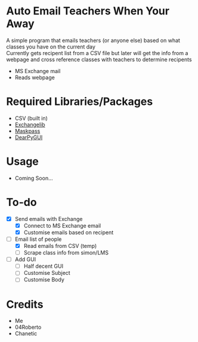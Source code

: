 # Auto Email Teachers When Your Away
A simple program that emails teachers (or anyone else) based on what classes you have on the current day  
Currently gets recipent list from a CSV file but later will get the info from a webpage and cross reference classes with teachers to determine recipents  
- MS Exchange mail
- Reads webpage

# Required Libraries/Packages
- CSV (built in)
- [Exchangelib](https://pypi.org/project/exchangelib/)
- [Maskpass](https://pypi.org/project/maskpass/)
- [DearPyGUI](https://pypi.org/project/dearpygui/)

# Usage
- Coming Soon...

# To-do
- [x] Send emails with Exchange
  - [x] Connect to MS Exchange email
  - [x] Customise emails based on recipent
- [ ] Email list of people
  - [x] Read emails from CSV (temp)
  - [ ] Scrape class info from simon/LMS
- [ ] Add GUI
  - [ ] Half decent GUI
  - [ ] Customise Subject
  - [ ] Customise Body

# Credits
- Me 
- 04Roberto
- Chanetic